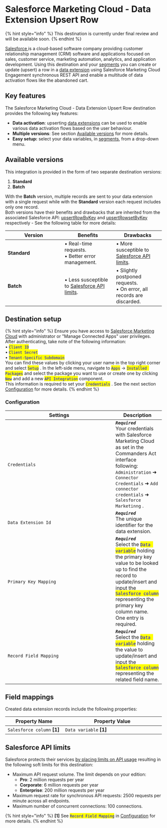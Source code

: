 # Salesforce Marketing Cloud - Data Extension Upsert Row

{% hint style="info" %}
This destination is currently under final review and will be available soon.
{% endhint %}

[Salesforce ](https://www.salesforce.com)is a cloud-based software company providing customer relationship management (CRM) software and applications focused on sales, customer service, marketing automation, analytics, and application development. Using this destination and your [segments](https://doc.commandersact.com/features/customers/segment) you can create or update (upsert) a row in a [data extension](https://help.salesforce.com/s/articleView?id=data.c360_a_data_extensions.htm\&type=5) using Salesforce Marketing Cloud Engagement synchronous REST API and enable a multitude of data activation flows like the abandoned cart.

## Key features

The Salesforce Marketing Cloud - Data Extension Upsert Row destination provides the following key features:

* **Data activation**: upserting [data extensions](https://help.salesforce.com/s/articleView?language=en_US\&id=data.c360_a_data_extensions.htm\&type=5) can be used to enable various data activation flows based on the user behaviour.
* **Multiple versions**: See section [Available versions](salesforce-marketing-cloud-data-extension-upsert-row.md#available-versions) for more details.
* **Easy setup:** select your data variables, in [segments](https://doc.commandersact.com/features/customers/segment), from a drop-down menu.&#x20;

## Available versions

This integration is provided in the form of two separate destination versions:

1. **Standard**
2. **Batch**

With the **Batch** version, multiple records are sent to your data extension with a single request while with the **Standard** version each request includes only one record.\
Both versions have their benefits and drawbacks that are inherited from the associated Salesforce API: [upsertRowByKey](https://developer.salesforce.com/docs/marketing/marketing-cloud/references/mc-data_extension_rows_sync?meta=upsertRowByKey) and [upsertRowsetByKey](https://developer.salesforce.com/docs/marketing/marketing-cloud/references/mc-data_extension_rows_sync?meta=upsertRowsetByKey) respectively - See the following table for more details:

<table><thead><tr><th width="167">Version</th><th>Benefits</th><th>Drawbacks</th></tr></thead><tbody><tr><td><strong>Standard</strong></td><td>• Real-time requests.<br>• Better error management.</td><td>• More  susceptible to <a href="salesforce-marketing-cloud-data-extension-upsert-row.md#salesforce-api-limits">Salesforce API limits</a>.</td></tr><tr><td><strong>Batch</strong></td><td>• Less susceptible to <a href="salesforce-marketing-cloud-data-extension-upsert-row.md#salesforce-api-limits">Salesforce API limits</a>.</td><td>• Slightly postponed requests.<br>• On error, all records are discarded.</td></tr></tbody></table>

## Destination setup

{% hint style="info" %}
Ensure you have access to [Salesforce Marketing Cloud](https://mc.exacttarget.com/) with administrator or "Manage Connected Apps" user privileges. After authenticating, take note of the following information:\
• <mark style="color:blue;">`Client ID`</mark>\
• <mark style="color:blue;">`Client Secret`</mark>\
• <mark style="color:blue;">`Tenant-Specific Subdomain`</mark>\
You can find these values by clicking your user name in the top right corner and select <mark style="color:blue;">`Setup`</mark> . In the left-side menu, navigate to <mark style="color:blue;">`Apps`</mark>  → <mark style="color:blue;">`Installed Packages`</mark> and select the package you want to use or create one by clicking <mark style="color:blue;">`New`</mark>  and add a new <mark style="color:blue;">`API Integration`</mark>  component.\
This information is required to set your <mark style="color:blue;">`Credentials`</mark> . See the next section [Configuration](salesforce-marketing-cloud-data-extension-upsert-row.md#configuration) for more details.
{% endhint %}

### Configuration

<table><thead><tr><th width="331">Settings</th><th>Description</th></tr></thead><tbody><tr><td><code>Credentials</code></td><td><em><strong><code>Required</code></strong></em> <br>Your credentials with Salesforce Marketing Cloud as set in the Commanders Act interface following: <code>Administration</code> ➜ <code>Connector Credentials</code> ➜ <code>Add connector credentials</code> ➜ <code>Salesforce Marketinng</code> .</td></tr><tr><td><code>Data Extension Id</code></td><td><em><strong><code>Required</code></strong></em> <br>The unique identifier for the data extension.</td></tr><tr><td><code>Primary Key Mapping</code></td><td><em><strong><code>Required</code></strong></em> <br>Select the <mark style="color:blue;"><code>Data variable</code></mark>  holding the primary key value to be looked up to find the record to update/insert and input the <mark style="color:blue;"><code>Salesforce column</code></mark>  representing the primary key column name. One entry is required.</td></tr><tr><td><code>Record Field Mapping</code></td><td><em><strong><code>Required</code></strong></em> <br>Select the <mark style="color:blue;"><code>Data variable</code></mark>  holding the value to update/insert and input the <mark style="color:blue;"><code>Salesforce column</code></mark>  representing the related field name.</td></tr></tbody></table>

## Field mappings

Created data extension records include the following properties:

<table><thead><tr><th width="275">Property Name</th><th width="586">Property Value</th></tr></thead><tbody><tr><td><code>Salesforce column</code> <strong>[1]</strong></td><td><code>Data variable</code> <strong>[1]</strong></td></tr></tbody></table>

## Salesforce API limits

Salesforce protects their services [by placing limits on API usage](https://app.gitbook.com/u/TyQmmynWMvMlk9NdUinevOT5XTl2) resulting in the following soft limits for this destination:

* Maximum API request volume. The limit depends on your edition:
  * **Pro**: 2 million requests per year
  * **Corporate**: 6 million requests per year
  * **Enterprise**: 200 million requests per year
* Maximum request rate for synchronous API requests: 2500 requests per minute across all endpoints.
* Maximum number of concurrent connections: 100 connections.

{% hint style="info" %}
**\[1]** See <mark style="color:blue;">`Record Field Mapping`</mark>  in [Configuration](salesforce-marketing-cloud-data-extension-upsert-row.md#configuration) for more details.
{% endhint %}
